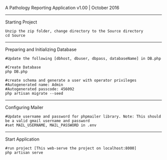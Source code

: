 A Pathology Reporting Application v1.00  | October 2016

----------------------------------
Starting Project 
```
Unzip the zip folder, change directory to the Source directory 
cd Source
```

-----------------------------------
Preparing and Initializing Database
```
#Update the following [dbhost, dbuser, dbpass, databaseName] in DB.php

#Create Database  
php DB.php

#create schema and generate a user with operator privileges 
#Autogenerated name: Admin
#Autogenerated passcode: 456092
php artisan migrate --seed 
```
----------------------
Configuring Mailer
```
#Update username and password for phpmailer library. Note: This should be a valid gmail username and password
#set MAIL_USERNAME, MAIL_PASSWORD in .env
```

----------------------
Start Application 
```
#run project [This web-serve the project on localhost:8000]
php artisan serve 
```
